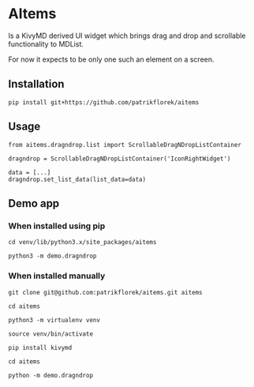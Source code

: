 # AItems

Is a KivyMD derived UI widget which brings drag and drop and scrollable 
functionality to MDList.

For now it expects to be only one such an element on a screen.


## Installation

```
pip install git+https://github.com/patrikflorek/aitems
```


## Usage

```
from aitems.dragndrop.list import ScrollableDragNDropListContainer

dragndrop = ScrollableDragNDropListContainer('IconRightWidget')

data = [...]
dragndrop.set_list_data(list_data=data)
```


## Demo app

### When installed using pip

```
cd venv/lib/python3.x/site_packages/aitems

python3 -m demo.dragndrop
```

### When installed manually

```
git clone git@github.com:patrikflorek/aitems.git aitems

cd aitems

python3 -m virtualenv venv

source venv/bin/activate

pip install kivymd

cd aitems

python -m demo.dragndrop
```